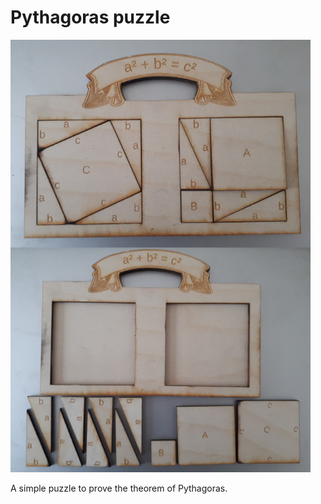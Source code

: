 Pythagoras puzzle
=================

![pythagoras_puzzle_small.jpg](pythagoras_puzzle/pythagoras_puzzle_small.jpg)

A simple puzzle to prove the theorem of Pythagoras.



